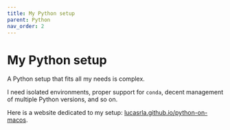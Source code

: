 ```yaml
---
title: My Python setup
parent: Python
nav_order: 2
---
```


# My Python setup

A Python setup that fits all my needs is complex. 

I need isolated environments, proper support for `conda`, decent management of multiple Python versions, and so on.

Here is a website dedicated to my setup: [lucasrla.github.io/python-on-macos](https://lucasrla.github.io/python-on-macos/).